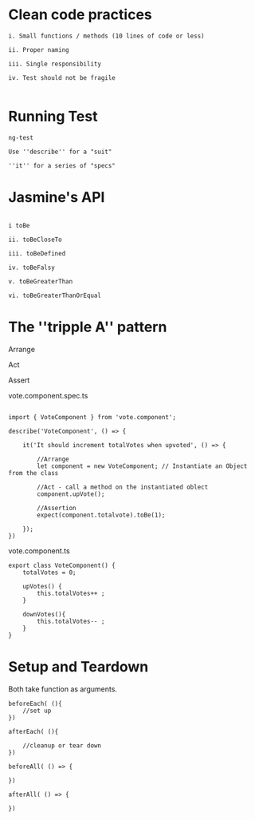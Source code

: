 # Clean code practices


```
i. Small functions / methods (10 lines of code or less)

ii. Proper naming

iii. Single responsibility

iv. Test should not be fragile


```

# Running Test

```
ng-test 

```


```
Use ''describe'' for a "suit"

''it'' for a series of "specs"

```

# Jasmine's API

```

i toBe

ii. toBeCloseTo

iii. toBeDefined

iv. toBeFalsy

v. toBeGreaterThan

vi. toBeGreaterThanOrEqual

```

# The ''tripple A'' pattern

Arrange

Act

Assert


vote.component.spec.ts
```

import { VoteComponent } from 'vote.component';

describe('VoteComponent', () => {
	
	it('It should increment totalVotes when upvoted', () => {

		//Arrange
		let component = new VoteComponent; // Instantiate an Object from the class

		//Act - call a method on the instantiated oblect
		component.upVote();

		//Assertion
		expect(component.totalvote).toBe(1);

	});
})

```

vote.component.ts

```
export class VoteComponent() {
	totalVotes = 0;

	upVotes() {
		this.totalVotes++ ;
	}

	downVotes(){
		this.totalVotes-- ;
	}
}

```

# Setup and Teardown

Both take function as arguments.


```
beforeEach( (){
	//set up
})

```


```
afterEach( (){

	//cleanup or tear down
})

```


```
beforeAll( () => {
	
})

```

```
afterAll( () => {
	
})

```

